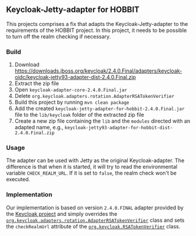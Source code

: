 ## Keycloak-Jetty-adapter for HOBBIT

This projects comprises a fix that adapts the Keycloak-Jetty-adapter to the requirements of the HOBBIT project. In this project, it needs to be possible to turn off the realm checking if necessary.

### Build

1. Download https://downloads.jboss.org/keycloak/2.4.0.Final/adapters/keycloak-oidc/keycloak-jetty93-adapter-dist-2.4.0.Final.zip
1. Extract the zip file
1. Open `keycloak-adapter-core-2.4.0.Final.jar`
1. Delete `org.keycloak.adapters.rotation.AdapterRSATokenVerifier`
1. Build this project by running `mvn clean package`
1. Add the created `keycloak-jetty-adapter-for-hobbit-2.4.0.Final.jar` file to the `lib/keycloak` folder of the extracted zip file
1. Create a new zip file containing the `lib` and the `modules` directed with an adapted name, e.g., `keycloak-jetty93-adapter-for-hobbit-dist-2.4.0.Final.zip`

### Usage

The adapter can be used with Jetty as the original Keycloak-adapter. The difference is that when it is started, it will try to read the environmental variable `CHECK_REALM_URL`. If it is set to `false`, the realm check won't be executed.

### Implementation

Our implementation is based on version `2.4.0.FINAL` adapter provided by the [Keycloak project](https://github.com/keycloak/keycloak) and simply overrides the [`org.keycloak.adapters.rotation.AdapterRSATokenVerifier`](https://github.com/keycloak/keycloak/blob/2.4.0.Final/adapters/oidc/adapter-core/src/main/java/org/keycloak/adapters/rotation/AdapterRSATokenVerifier.java) class and sets the `checkRealmUrl` attribute of the [`org.keycloak.RSATokenVerifier`](https://github.com/keycloak/keycloak/blob/2.4.0.Final/core/src/main/java/org/keycloak/RSATokenVerifier.java) class.